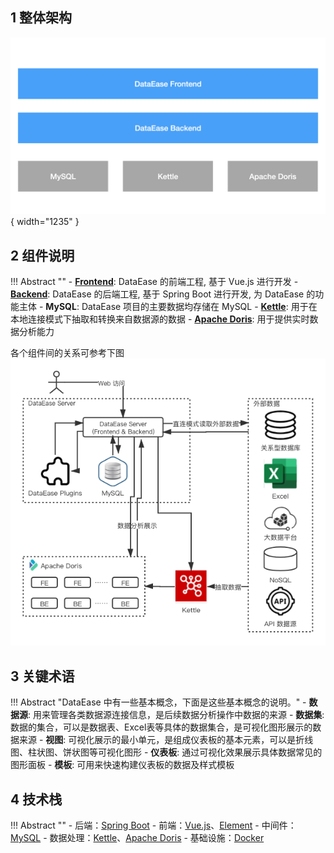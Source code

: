 ## 1 整体架构

![整体架构](./img/system-arch.png){ width="1235" }

## 2 组件说明

!!! Abstract ""
    - **[Frontend](https://github.com/dataease/dataease/tree/main/frontend)**: DataEase 的前端工程, 基于 Vue.js 进行开发
    - **[Backend](https://github.com/dataease/dataease/tree/main/backend)**: DataEase 的后端工程, 基于 Spring Boot 进行开发, 为 DataEase 的功能主体
    - **MySQL**: DataEase 项目的主要数据均存储在 MySQL
    - **[Kettle](https://github.com/pentaho/pentaho-kettle)**: 用于在本地连接模式下抽取和转换来自数据源的数据
    - **[Apache Doris](https://github.com/apache/incubator-doris/)**: 用于提供实时数据分析能力

各个组件间的关系可参考下图  
![组件说明](./img/components.png)

## 3 关键术语

!!! Abstract "DataEase 中有一些基本概念，下面是这些基本概念的说明。"
    - **数据源**: 用来管理各类数据源连接信息，是后续数据分析操作中数据的来源
    - **数据集**: 数据的集合，可以是数据表、Excel表等具体的数据集合，是可视化图形展示的数据来源
    - **视图**: 可视化展示的最小单元，是组成仪表板的基本元素，可以是折线图、柱状图、饼状图等可视化图形
    - **仪表板**: 通过可视化效果展示具体数据常见的图形面板
    - **模板**: 可用来快速构建仪表板的数据及样式模板
    
## 4 技术栈

!!! Abstract ""
    - 后端：[Spring Boot](https://spring.io/projects/spring-boot)
    - 前端：[Vue.js](https://vuejs.org/)、[Element](https://element.eleme.cn/)
    - 中间件：[MySQL](https://www.mysql.com/)
    - 数据处理：[Kettle](https://github.com/pentaho/pentaho-kettle)、[Apache Doris](https://github.com/apache/incubator-doris/)
    - 基础设施：[Docker](https://www.docker.com/)
